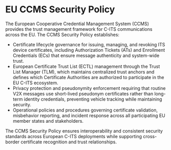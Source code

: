 # **EU CCMS Security Policy**

The European Cooperative Credential Management System (CCMS) provides the trust management framework for C-ITS communications across the EU. The CCMS Security Policy establishes:

- Certificate lifecycle governance for issuing, managing, and revoking ITS device certificates, including Authorization Tickets (ATs) and Enrollment Credentials (ECs) that ensure message authenticity and system-wide trust.
- European Certificate Trust List (ECTL) management through the Trust List Manager (TLM), which maintains centralized trust anchors and defines which Certificate Authorities are authorized to participate in the EU C-ITS ecosystem.
- Privacy protection and pseudonymity enforcement requiring that routine V2X messages use short-lived pseudonym certificates rather than long-term identity credentials, preventing vehicle tracking while maintaining security.
- Operational policies and procedures governing certificate validation, misbehavior reporting, and incident response across all participating EU member states and stakeholders.

The CCMS Security Policy ensures interoperability and consistent security standards across European C-ITS deployments while supporting cross-border certificate recognition and trust relationships.
